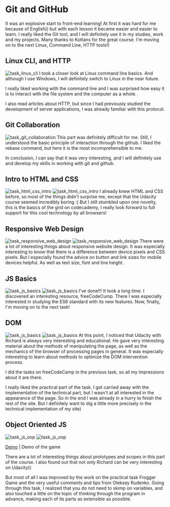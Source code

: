 # Git and GitHub
  It was an explosive start to front-end learning! At first it was hard for me because of English)) but with each lesson it became easier and easier to learn. I really liked the Git tool, and I will definitely use it in my studies, work and my projects. Many thanks to Kottans for the great course. I'm moving on to the next Linux, Command Line, HTTP tools!)

## Linux CLI, and HTTP
![task_linux_cli](https://github.com/webdevtoday/kottans-frontend/blob/master/task_linux_cli/screenshot-linuxsurvival.com-2020.09.06-20_24_16.png)
  I took a closer look at Linux command line basics. And although I use Windows, I will definitely switch to Linux in the near future.

  I really liked working with the command line and I was surprised how easy it is to interact with the file system and the computer as a whole.

  I also read articles about HTTP, but since I had previously studied the development of server applications, I was already familiar with this protocol.

## Git Collaboration
![task_git_collaboration](https://github.com/webdevtoday/kottans-frontend/blob/master/task_git_collaboration/screenshot-classroom.udacity.com-2020.10.14-21_16_13.png)
  This part was definitely difficult for me. Still, I understood the basic principle of interaction through the github. I liked the rebase command, but here it is the most incomprehensible to me.

  In conclusion, I can say that it was very interesting, and I will definitely use and develop my skills in working with git and github.

## Intro to HTML and CSS
![task_html_css_intro](https://github.com/webdevtoday/kottans-frontend/blob/master/task_html_css_intro/screenshot-classroom.udacity.com-2020.10.24-22_42_29.png)
![task_html_css_intro](https://github.com/webdevtoday/kottans-frontend/blob/master/task_html_css_intro/screenshot-www.codecademy.com-2020.10.24-22_43_17.png)
  I already knew HTML and CSS before, so most of the things didn't surprise me, except that the Udacity course seemed incredibly boring :) But I still stumbled upon one novelty, this is the basics of the grid on codecademy, I really look forward to full support for this cool technology by all browsers!

## Responsive Web Design
![task_responsive_web_design](https://github.com/webdevtoday/kottans-frontend/blob/master/task_responsive_web_design/screenshot-classroom.udacity.com-2020.10.26-22_10_00.png)
![task_responsive_web_design](https://github.com/webdevtoday/kottans-frontend/blob/master/task_responsive_web_design/screenshot-flexboxfroggy.com-2020.10.26-22_10_35.png)
  There were a lot of interesting things about responsive website design. It was especially interesting to know that there is a difference between device pixels and CSS pixels. But I especially found the advice on button and link sizes for mobile devices helpful. As well as text size, font and line height.

## JS Basics
![task_js_basics](https://github.com/webdevtoday/kottans-frontend/blob/master/task_js_basics/screenshot-classroom.udacity.com-2020.11.11-07_34_45.png)
![task_js_basics](https://github.com/webdevtoday/kottans-frontend/blob/master/task_js_basics/screenshot-www.freecodecamp.org-2020.11.11-07_35_45.png)
  I've done!!! It took a long time. I discovered an interesting resource, freeCodeCump. There I was especially interested in studying the ES6 standard with its new features. Now, finally, I'm moving on to the next task!

## DOM
![task_js_basics](https://github.com/webdevtoday/kottans-frontend/blob/master/task_js_dom/screenshot-classroom.udacity.com-2020.11.21-11_22_52.png)
![task_js_basics](https://github.com/webdevtoday/kottans-frontend/blob/master/task_js_dom/screenshot-www.freecodecamp.org-2020.11.21-11_24_17.png)
  At this point, I noticed that Udacity with Richard is always very interesting and educational. He gave very interesting material about the methods of manipulating the page, as well as the mechanics of the browser of processing pages in general. It was especially interesting to learn about methods to optimize the DOM intervention process.

  I did the tasks on freeCodeCamp in the previous task, so all my impressions about it are there.

  I really liked the practical part of the task. I got carried away with the implementation of the technical part, but I wasn't at all interested in the appearance of the page. So in the end I was already in a hurry to finish the rest of the site. But I definitely want to dig a little more precisely in the technical implementation of my site)

## Object Oriented JS
![task_js_oop](https://github.com/webdevtoday/kottans-frontend/blob/master/task_js_oop/screenshot-classroom.udacity.com-2020.12.09-14_00_09.png)
![task_js_oop](https://github.com/webdevtoday/kottans-frontend/blob/master/task_js_oop/screenshot-www.codewars.com-2020.12.09-14_02_06.png)

  [Demo](https://webdevtoday.github.io/frogger-game/index.html) | Demo of the game

  There are a lot of interesting things about prototypes and scopes in this part of the course. I also found out that not only Richard can be very interesting on Udacity))

  But most of all I was improved by the work on the practical task Frogger Game and the very useful comments and tips from Oleksey Rudenko. Going through this task, I realized that you do not need to skimp on variables, and also touched a little on the topic of thinking through the program in advance, making each of its parts as extensible as possible.